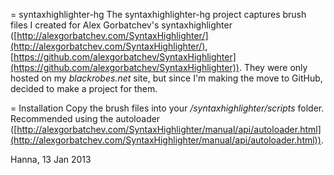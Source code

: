 = syntaxhighlighter-hg
The syntaxhighlighter-hg project captures brush files I created for Alex Gorbatchev's syntaxhighlighter ([http://alexgorbatchev.com/SyntaxHighlighter/](http://alexgorbatchev.com/SyntaxHighlighter/), [https://github.com/alexgorbatchev/SyntaxHighlighter](https://github.com/alexgorbatchev/SyntaxHighlighter)). They were only hosted on my _blackrobes.net_ site, but since I'm making the move to GitHub, decided to make a project for them. 

= Installation
Copy the brush files into your _/syntaxhighlighter/scripts_ folder. Recommended using the autoloader ([http://alexgorbatchev.com/SyntaxHighlighter/manual/api/autoloader.html](http://alexgorbatchev.com/SyntaxHighlighter/manual/api/autoloader.html)).

Hanna, 13 Jan 2013
